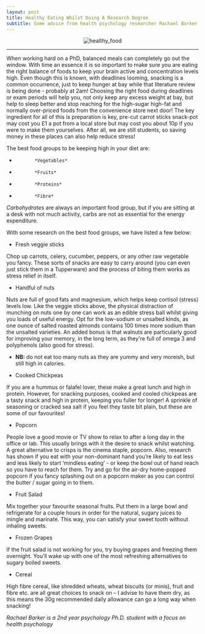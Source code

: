 ```yaml
---
layout: post
title: Healthy Eating Whilst Doing A Research Degree
subtitle: Some advice from health psychology researcher Rachael Barker.
---
```


<center>
  <img src = "https://upload.wikimedia.org/wikipedia/commons/thumb/6/64/Foods_%28cropped%29.jpg/800px-Foods_%28cropped%29.jpg" alt="healthy_food"/>
</center>

___

When working hard on a PhD, balanced meals can completely go out the window. With time an essence it is so important to make sure you are eating the right balance of foods to keep your brain active and concentration levels high. Even though this is known, with deadlines looming, snacking is a common occurrence, just to keep hunger at bay while that literature review is being done - probably at 2am!
Choosing the right food during deadlines or exam periods will help you, not only keep any excess weight at bay, but help to sleep better and stop reaching for the high-sugar high-fat and normally over-priced foods from the convenience store next door! The key ingredient for all of this is preparation is key, pre-cut carrot sticks snack-pot may cost you £1 a pot from a local store but may cost you about 10p if you were to make them yourselves. After all, we are still students, so saving money in these places can also help reduce stress!

The best food groups to be keeping high in your diet are:
-            *Vegetables*
-            *Fruits*
-            *Proteins*
-            *Fibre*

*Carbohydrates* are always an important food group, but if you are sitting at a desk with not much activity, carbs are not as essential for the energy expenditure.

With some research on the best food groups, we have listed a few below:

* Fresh veggie sticks

Chop up carrots, celery, cucumber, peppers, or any other raw vegetable you fancy.
These sorts of snacks are easy to carry around (you can even just stick them in a Tupperware) and the process of biting them works as stress relief in itself.

* Handful of nuts

Nuts are full of good fats and magnesium, which helps keep cortisol (stress) levels low. Like the veggie sticks above, the physical distraction of munching on nuts one by one can work as an edible stress ball whilst giving you loads of useful energy. Opt for the low-sodium or unsalted kinds, as one ounce of salted roasted almonds contains 100 times more sodium than the unsalted varieties. An added bonus is that walnuts are particularly good for improving your memory, in the long term, as they're full of omega 3 and polyphenols (also good for stress).

- **NB:** do not eat too many nuts as they are yummy and very moreish, but still high in calories.

* Cooked Chickpeas

If you are a hummus or falafel lover, these make a great lunch and high in protein. However, for snacking purposes, cooked and cooled chickpeas are a tasty snack and high in protein, keeping you fuller for longer! A sprinkle of seasoning or cracked sea salt if you feel they taste bit plain, but these are some of our favourites!

* Popcorn

People love a good movie or TV show to relax to after a long day in the office or lab. This usually brings with it the desire to snack whilst watching. A great alternative to crisps is the cinema staple, popcorn. Also, research has shown if you eat with your non-dominant hand you’re likely to eat less and less likely to start ‘mindless eating’ - or keep the bowl out of hand reach so you have to reach for them. Try and go for the air-dry home-popped popcorn if you fancy splashing out on a popcorn maker as you can control the butter / sugar going in to them.

* Fruit Salad

Mix together your favourite seasonal fruits. Put them in a large bowl and refrigerate for a couple hours in order for the natural, sugary juices to mingle and marinate. This way, you can satisfy your sweet tooth without inhaling sweets.

* Frozen Grapes

If the fruit salad is not working for you, try buying grapes and freezing them overnight. You’ll wake up with one of the most refreshing alternatives to sugary boiled sweets.

* Cereal

High fibre cereal, like shredded wheats, wheat biscuits (or minis), fruit and fibre etc. are all great choices to snack on – I advise to have them dry, as this means the 30g recommended daily allowance can go a long way when snacking!

*Rachael Barker is a 2nd year psychology Ph.D. student with a focus on health psychology*
